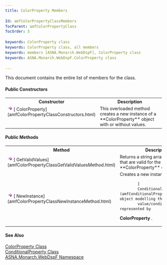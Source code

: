 ```yaml
---
title: ColorProperty Members

Id: amfColorPropertyClassMembers
TocParent: amfColorPropertyClass
TocOrder: 5

keywords: ColorProperty class
keywords: ColorProperty class, all members
keywords: members [ASNA.Monarch.WebDspF], ColorProperty class
keywords: ASNA.Monarch.WebDspF.ColorProperty class

---
```


This document contains the entire list of members for the class. 

#### Public Constructors
<table class="mytable" cellspacing="0" cellpadding="4" width="90%">
          <colgroup>
            <col width="30%" />
            <col width="70%" />
          </colgroup>
          <tr>
            <th>Constructor</th>
            <th>Description</th>
          </tr>          <tr valign="top">
            <td><img class="hcp4" style="WIDTH: 16px; HEIGHT: 16px" height="16" alt="public method" src="Images/Methods.bmp" width="16" border="0" />
              [
              ColorProperty](amfColorPropertyClassConstructors.html)
            </td>
            <td>This overloaded method
            creates a new instance of a 
 **ColorProperty**  object with or without
            values.</td>
          </tr>
</table>

#### Public Methods
<table class="mytable" cellspacing="0" cellpadding="4" width="90%">
          <colgroup>
            <col width="30%" />
            <col width="70%" />
          </colgroup>
          <tr>
            <th>Method</th>
            <th>Description</th>
          </tr>
          <tr>
            <td><img class="hcp4" style="WIDTH: 16px; HEIGHT: 16px" height="16" alt="public method" src="Images/Methods.bmp" width="16" border="0" />
              [
              GetValidValues](amfColorPropertyClassGetValidValuesMethod.html)
            </td>
            <td>Returns a string array of
            the values that are valid for the 
 **ColorProperty**  object.</td>
          </tr>
          <tr>
            <td><img class="hcp4" style="WIDTH: 16px; HEIGHT: 16px" height="16" alt="public method" src="Images/Methods.bmp" width="16" border="0" />
              [
              NewInstance](amfColorPropertyClassNewInstanceMethod.html)
            </td>
            <td>Creates a new instance of a

            [
            ConditionalProperty](amfConditionalPropertyClass.html) object modelling the
            value/conditions represented by 
 **ColorProperty** .</td>
          </tr>
</table>

#### See Also
[ ColorProperty Class](amfColorPropertyClass.html) <br clear="none" /> [ ConditionalProperty Class](amfConditionalPropertyClass.html) <br clear="none" /> [ ASNA.Monarch.WebDspF Namespace](amfWebDspFNamespace.html) 
